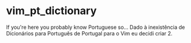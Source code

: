 # vim_pt_dictionary

If you're here you probably know Portuguese so...
Dado à inexistência de Dicionários para Português de Portugal para o Vim eu decidi criar 2.